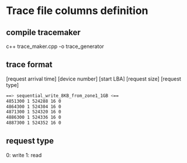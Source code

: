 # Trace file columns definition

## compile tracemaker

c++ trace_maker.cpp -o trace_generator

## trace format

[request arrival time] [device number] [start LBA] [request size] [request type]

``` bash
==> sequential_write_8KB_from_zone1_1GB <==
4851300 1 524288 16 0
4864300 1 524304 16 0
4871300 1 524320 16 0
4886300 1 524336 16 0
4887300 1 524352 16 0
```
## request type
0: write
1: read